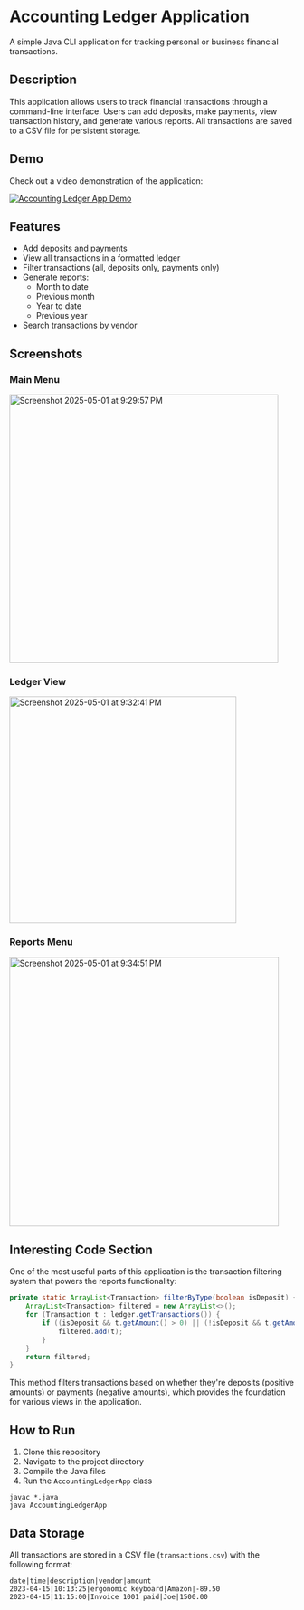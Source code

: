 # Accounting Ledger Application

A simple Java CLI application for tracking personal or business financial transactions.

## Description

This application allows users to track financial transactions through a command-line interface. Users can add deposits, make payments, view transaction history, and generate various reports. All transactions are saved to a CSV file for persistent storage.

## Demo

Check out a video demonstration of the application:

[![Accounting Ledger App Demo](https://img.youtube.com/vi/TNkj2SEoP9w/0.jpg)](https://youtu.be/TNkj2SEoP9w)


## Features

- Add deposits and payments
- View all transactions in a formatted ledger
- Filter transactions (all, deposits only, payments only)
- Generate reports:
  - Month to date
  - Previous month
  - Year to date
  - Previous year
- Search transactions by vendor

## Screenshots

### Main Menu

<img width="475" alt="Screenshot 2025-05-01 at 9:29:57 PM" src="https://github.com/user-attachments/assets/058e95c3-09cf-4379-a3cd-acbb43e203f5" />


### Ledger View

<img width="401" alt="Screenshot 2025-05-01 at 9:32:41 PM" src="https://github.com/user-attachments/assets/60f31097-a991-469c-aa2b-e85f882e09a7" />




### Reports Menu

<img width="476" alt="Screenshot 2025-05-01 at 9:34:51 PM" src="https://github.com/user-attachments/assets/ddf04b40-cc2b-4fff-8619-90369e524778" />

## Interesting Code Section

One of the most useful parts of this application is the transaction filtering system that powers the reports functionality:

```java
private static ArrayList<Transaction> filterByType(boolean isDeposit) {
    ArrayList<Transaction> filtered = new ArrayList<>();
    for (Transaction t : ledger.getTransactions()) {
        if ((isDeposit && t.getAmount() > 0) || (!isDeposit && t.getAmount() < 0)) {
            filtered.add(t);
        }
    }
    return filtered;
}
```

This method filters transactions based on whether they're deposits (positive amounts) or payments (negative amounts), which provides the foundation for various views in the application.

## How to Run

1. Clone this repository
2. Navigate to the project directory
3. Compile the Java files
4. Run the `AccountingLedgerApp` class

```
javac *.java
java AccountingLedgerApp
```

## Data Storage

All transactions are stored in a CSV file (`transactions.csv`) with the following format:
```
date|time|description|vendor|amount
2023-04-15|10:13:25|ergonomic keyboard|Amazon|-89.50
2023-04-15|11:15:00|Invoice 1001 paid|Joe|1500.00
```
